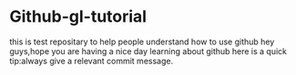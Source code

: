 # Github-gl-tutorial
this is test repositary to help people understand how to use github
hey guys,hope you are having a nice day learning about github here is a quick tip:always give a relevant commit message.

